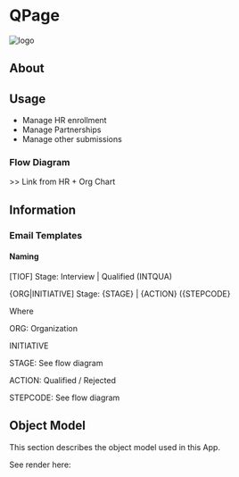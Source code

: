 # QPage

![logo](http://tiof.click/TIOFWikiHeader)

## About

## Usage

* Manage HR enrollment
* Manage Partnerships
* Manage other submissions





### Flow Diagram

\>> Link from HR + Org Chart



## Information





### Email Templates

#### Naming

\[TIOF] Stage: Interview | Qualified (INTQUA)



{ORG|INITIATIVE] Stage: {STAGE} | {ACTION} ({STEPCODE}



Where

ORG: Organization

INITIATIVE



STAGE: See flow diagram

ACTION: Qualified / Rejected

STEPCODE: See flow diagram









## Object Model

This section describes the object model used in this App.

See render here:
